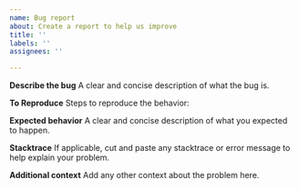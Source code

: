 ```yaml
---
name: Bug report
about: Create a report to help us improve
title: ''
labels: ''
assignees: ''

---
```


**Describe the bug**
A clear and concise description of what the bug is.

**To Reproduce**
Steps to reproduce the behavior:

**Expected behavior**
A clear and concise description of what you expected to happen.

**Stacktrace**
If applicable, cut and paste any stacktrace or error message to help explain your problem.

**Additional context**
Add any other context about the problem here.
